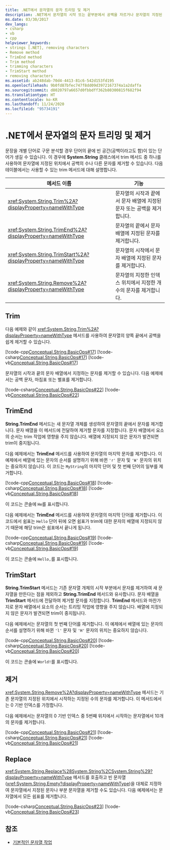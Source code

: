 ```yaml
---
title: .NET에서 문자열의 문자 트리밍 및 제거
description: .NET에서 문자열의 시작 또는 끝부분에서 공백을 자르거나 문자열의 지정된 위치에서 공백 또는 문자를 제거하는 방법을 알아봅니다.
ms.date: 03/30/2017
dev_langs:
- csharp
- vb
- cpp
helpviewer_keywords:
- strings [.NET], removing characters
- Remove method
- TrimEnd method
- Trim method
- trimming characters
- TrimStart method
- removing characters
ms.assetid: ab248dab-70d4-4413-81c6-542d153fd195
ms.openlocfilehash: 9b0fd87bfec747f8dd09d3972167374a1a2daffa
ms.sourcegitcommit: d8020797a6657d0fbbdff362b80300815f682f94
ms.translationtype: HT
ms.contentlocale: ko-KR
ms.lasthandoff: 11/24/2020
ms.locfileid: "95734191"
---
```

# <a name="trimming-and-removing-characters-from-strings-in-net"></a>.NET에서 문자열의 문자 트리밍 및 제거

문장을 개별 단어로 구문 분석할 경우 단어의 끝에 빈 공간(공백이라고도 함)이 있는 단어가 생길 수 있습니다. 이 경우에 **System.String** 클래스에서 trim 메서드 중 하나를 사용하여 문자열에 지정된 위치에서 공백의 수나 다른 문자를 제거할 수 있습니다. 다음 테이블에서는 사용할 수 있는 trim 메서드에 대해 설명합니다.  
  
|메서드 이름|기능|  
|-----------------|---------|  
|<xref:System.String.Trim%2A?displayProperty=nameWithType>|문자열의 시작과 끝에서 문자 배열에 지정된 문자 또는 공백을 제거합니다.|  
|<xref:System.String.TrimEnd%2A?displayProperty=nameWithType>|문자열의 끝에서 문자 배열에 지정된 문자를 제거합니다.|  
|<xref:System.String.TrimStart%2A?displayProperty=nameWithType>|문자열의 시작에서 문자 배열에 지정된 문자를 제거합니다.|  
|<xref:System.String.Remove%2A?displayProperty=nameWithType>|문자열의 지정한 인덱스 위치에서 지정한 개수의 문자를 제거합니다.|  
  
## <a name="trim"></a>Trim

 다음 예제와 같이 <xref:System.String.Trim%2A?displayProperty=nameWithType> 메서드를 사용하여 문자열의 양쪽 끝에서 공백을 쉽게 제거할 수 있습니다.  
  
 [!code-cpp[Conceptual.String.BasicOps#17](../../../samples/snippets/cpp/VS_Snippets_CLR/conceptual.string.basicops/cpp/trimming.cpp#17)]
 [!code-csharp[Conceptual.String.BasicOps#17](../../../samples/snippets/csharp/VS_Snippets_CLR/conceptual.string.basicops/cs/trimming.cs#17)]
 [!code-vb[Conceptual.String.BasicOps#17](../../../samples/snippets/visualbasic/VS_Snippets_CLR/conceptual.string.basicops/vb/trimming.vb#17)]  
  
 문자열의 시작과 끝의 문자 배열에서 지정하는 문자를 제거할 수 있습니다. 다음 예제에서는 공백 문자, 마침표 또는 별표를 제거합니다.  
  
 [!code-csharp[Conceptual.String.BasicOps#22](../../../samples/snippets/csharp/VS_Snippets_CLR/conceptual.string.basicops/cs/trim2.cs#22)]
 [!code-vb[Conceptual.String.BasicOps#22](../../../samples/snippets/visualbasic/VS_Snippets_CLR/conceptual.string.basicops/vb/trim2.vb#22)]  
  
## <a name="trimend"></a>TrimEnd

 **String.TrimEnd** 메서드는 새 문자열 개체를 생성하여 문자열의 끝에서 문자를 제거합니다. 문자 배열을 이 메서드에 전달하여 제거할 문자를 지정합니다. 문자 배열에서 요소의 순서는 trim 작업에 영향을 주지 않습니다. 배열에 지정되지 않은 문자가 발견되면 trim이 중지됩니다.  
  
 다음 예제에서는 **TrimEnd** 메서드를 사용하여 문자열의 마지막 문자를 제거합니다. 이 예제에서 배열에 있는 문자의 순서를 설명하기 위해 바뀐 `'r'` 문자 및 `'W'` 문자의 위치는 중요하지 않습니다. 이 코드는 `MyString`의 마지막 단어 및 첫 번째 단어의 일부를 제거합니다.  
  
 [!code-cpp[Conceptual.String.BasicOps#18](../../../samples/snippets/cpp/VS_Snippets_CLR/conceptual.string.basicops/cpp/trimming.cpp#18)]
 [!code-csharp[Conceptual.String.BasicOps#18](../../../samples/snippets/csharp/VS_Snippets_CLR/conceptual.string.basicops/cs/trimming.cs#18)]
 [!code-vb[Conceptual.String.BasicOps#18](../../../samples/snippets/visualbasic/VS_Snippets_CLR/conceptual.string.basicops/vb/trimming.vb#18)]  
  
 이 코드는 콘솔에 `He`를 표시합니다.  
  
 다음 예제에서는 **TrimEnd** 메서드를 사용하여 문자열의 마지막 단어를 제거합니다. 이 코드에서 쉼표는 `Hello` 단어 뒤에 오면 쉼표가 trim에 대한 문자의 배열에 지정되지 않기 때문에 해당 trim은 쉼표에서 끝나게 됩니다.  
  
 [!code-cpp[Conceptual.String.BasicOps#19](../../../samples/snippets/cpp/VS_Snippets_CLR/conceptual.string.basicops/cpp/trimming.cpp#19)]
 [!code-csharp[Conceptual.String.BasicOps#19](../../../samples/snippets/csharp/VS_Snippets_CLR/conceptual.string.basicops/cs/trimming.cs#19)]
 [!code-vb[Conceptual.String.BasicOps#19](../../../samples/snippets/visualbasic/VS_Snippets_CLR/conceptual.string.basicops/vb/trimming.vb#19)]  
  
 이 코드는 콘솔에 `Hello,`를 표시합니다.  
  
## <a name="trimstart"></a>TrimStart

 **String.TrimStart** 메서드는 기존 문자열 개체의 시작 부분에서 문자를 제거하여 새 문자열을 만든다는 점을 제외하고 **String.TrimEnd** 메서드와 유사합니다. 문자 배열을 **TrimStart** 메서드에 전달하여 제거할 문자를 지정합니다. **TrimEnd** 메서드와 마찬가지로 문자 배열에서 요소의 순서는 트리밍 작업에 영향을 주지 않습니다. 배열에 지정되지 않은 문자가 발견되면 trim이 중지됩니다.  
  
 다음 예제에서는 문자열의 첫 번째 단어를 제거합니다. 이 예제에서 배열에 있는 문자의 순서를 설명하기 위해 바뀐 `'l'` 문자 및 `'H'` 문자의 위치는 중요하지 않습니다.  
  
 [!code-cpp[Conceptual.String.BasicOps#20](../../../samples/snippets/cpp/VS_Snippets_CLR/conceptual.string.basicops/cpp/trimming.cpp#20)]
 [!code-csharp[Conceptual.String.BasicOps#20](../../../samples/snippets/csharp/VS_Snippets_CLR/conceptual.string.basicops/cs/trimming.cs#20)]
 [!code-vb[Conceptual.String.BasicOps#20](../../../samples/snippets/visualbasic/VS_Snippets_CLR/conceptual.string.basicops/vb/trimming.vb#20)]  
  
 이 코드는 콘솔에 `World!`를 표시합니다.  
  
## <a name="remove"></a>제거

 <xref:System.String.Remove%2A?displayProperty=nameWithType> 메서드는 기존 문자열의 지정된 위치에서 시작하는 지정된 수의 문자를 제거합니다. 이 메서드에서는 0 기반 인덱스를 가정합니다.  
  
 다음 예제에서는 문자열의 0 기반 인덱스 중 5번째 위치에서 시작하는 문자열에서 10개의 문자를 제거합니다.  
  
 [!code-cpp[Conceptual.String.BasicOps#21](../../../samples/snippets/cpp/VS_Snippets_CLR/conceptual.string.basicops/cpp/trimming.cpp#21)]
 [!code-csharp[Conceptual.String.BasicOps#21](../../../samples/snippets/csharp/VS_Snippets_CLR/conceptual.string.basicops/cs/trimming.cs#21)]
 [!code-vb[Conceptual.String.BasicOps#21](../../../samples/snippets/visualbasic/VS_Snippets_CLR/conceptual.string.basicops/vb/trimming.vb#21)]  
  
## <a name="replace"></a>Replace

 <xref:System.String.Replace%28System.String%2CSystem.String%29?displayProperty=nameWithType> 메서드를 호출하고 빈 문자열(<xref:System.String.Empty?displayProperty=nameWithType>)을 대체로 지정하여 문자열에서 지정된 문자나 부분 문자열을 제거할 수도 있습니다. 다음 예제에서는 문자열에서 모든 쉼표를 제거합니다.  
  
 [!code-csharp[Conceptual.String.BasicOps#23](../../../samples/snippets/csharp/VS_Snippets_CLR/conceptual.string.basicops/cs/replace1.cs#23)]
 [!code-vb[Conceptual.String.BasicOps#23](../../../samples/snippets/visualbasic/VS_Snippets_CLR/conceptual.string.basicops/vb/replace1.vb#23)]  
  
## <a name="see-also"></a>참조

- [기본적인 문자열 작업](basic-string-operations.md)
